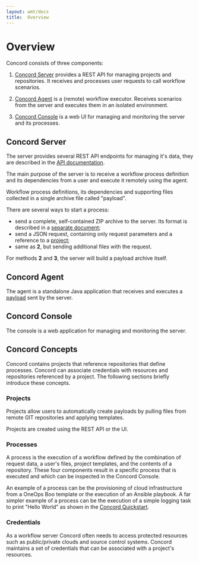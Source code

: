 ```yaml
---
layout: wmt/docs
title:  Overview
---
```


# Overview

Concord consists of three components:

1. [Concord Server](#concord-server) provides a REST API for managing
projects and repositories. It receives and processes user requests
to call workflow scenarios.

2. [Concord Agent](#concord-agent) is a (remote) workflow executor. Receives
scenarios from the server and executes them in an isolated
environment.

3. [Concord Console](#concord-console) is a web UI for managing and
monitoring the server and its processes.

## Concord Server

The server provides several REST API endpoints for managing it's
data, they are described in the [API documentation](../api/index.html).

The main purpose of the server is to receive a workflow process
definition and its dependencies from a user and execute it remotely
using the agent.

Workflow process definitions, its dependencies and supporting files
collected in a single archive file called "payload".

There are several ways to start a process:

- send a complete, self-contained ZIP archive to the server. Its
format is described in a
[separate document](./processes.html#payload-format);
- send a JSON request, containing only request parameters and a
reference to a [project](#project);
- same as **2**, but sending additional files with the request.

For methods **2** and **3**, the server will build a payload archive
itself.


## Concord Agent

The agent is a standalone Java application that receives and executes
a [payload](#payload) sent by the server.


## Concord Console 

The console is a web application for managing and monitoring the
server.

## Concord Concepts

Concord contains projects that reference repositories that define
processes.  Concord can associate credentials with resources
and repositories referenced by a project.  The following sections
briefly introduce these concepts.

### Projects

Projects allow users to automatically create payloads by pulling
files from remote GIT repositories and applying templates.

Projects are created using the REST API or the
UI.

### Processes

A process is the execution of a workflow defined by the combination
of request data, a user's files, project templates, and the contents
of a repository.  These four components result in a specific process
that is executed and which can be inspected in the Concord Console.

An example of a process can be the provisioning of cloud
infrastructure from a OneOps Boo template or the execution of an Ansible
playbook.  A far simpler example of a process can be the execution of
a simple logging task to print "Hello World" as shown in the
[Concord Quickstart](./quickstart.html).

### Credentials

As a workflow server Concord often needs to access protected
resources such as public/private clouds and source control systems.
Concord maintains a set of credentials that can be associated with a
project's resources.
